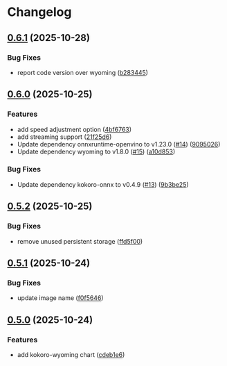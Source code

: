 # Changelog

## [0.6.1](https://github.com/mikesmitty/wyoming-helm/compare/kokoro-wyoming-v0.6.0...kokoro-wyoming-v0.6.1) (2025-10-28)


### Bug Fixes

* report code version over wyoming ([b283445](https://github.com/mikesmitty/wyoming-helm/commit/b283445a7a845b08c4285fc744e7dba60d8fef97))

## [0.6.0](https://github.com/mikesmitty/wyoming-helm/compare/kokoro-wyoming-v0.5.2...kokoro-wyoming-v0.6.0) (2025-10-25)


### Features

* add speed adjustment option ([4bf6763](https://github.com/mikesmitty/wyoming-helm/commit/4bf6763fadb9956574afc448b850d83114c2d7ef))
* add streaming support ([21f25d6](https://github.com/mikesmitty/wyoming-helm/commit/21f25d611f05d7ccd58c0b88b05a2e3dc5b9f2e8))
* Update dependency onnxruntime-openvino to v1.23.0 ([#14](https://github.com/mikesmitty/wyoming-helm/issues/14)) ([9095026](https://github.com/mikesmitty/wyoming-helm/commit/90950265339003aa9deccc4d901381c896bd3cd2))
* Update dependency wyoming to v1.8.0 ([#15](https://github.com/mikesmitty/wyoming-helm/issues/15)) ([a10d853](https://github.com/mikesmitty/wyoming-helm/commit/a10d853749dae7d8dbaee90f2353f87c5bae083f))


### Bug Fixes

* Update dependency kokoro-onnx to v0.4.9 ([#13](https://github.com/mikesmitty/wyoming-helm/issues/13)) ([9b3be25](https://github.com/mikesmitty/wyoming-helm/commit/9b3be2586430749d7864bb3f2b114806a168b952))

## [0.5.2](https://github.com/mikesmitty/wyoming-helm/compare/kokoro-wyoming-v0.5.1...kokoro-wyoming-v0.5.2) (2025-10-25)


### Bug Fixes

* remove unused persistent storage ([ffd5f00](https://github.com/mikesmitty/wyoming-helm/commit/ffd5f00f0ab0815d37345e27894d037961515421))

## [0.5.1](https://github.com/mikesmitty/wyoming-helm/compare/kokoro-wyoming-v0.5.0...kokoro-wyoming-v0.5.1) (2025-10-24)


### Bug Fixes

* update image name ([f0f5646](https://github.com/mikesmitty/wyoming-helm/commit/f0f5646b14196644d3986b17726c1b8ebb4f25b3))

## [0.5.0](https://github.com/mikesmitty/wyoming-helm/compare/kokoro-wyoming-v0.4.0...kokoro-wyoming-v0.5.0) (2025-10-24)


### Features

* add kokoro-wyoming chart ([cdeb1e6](https://github.com/mikesmitty/wyoming-helm/commit/cdeb1e6a6cda1db0ec705eb1c6dca613a356b8ab))
